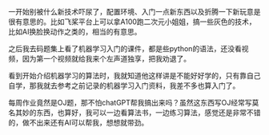 一开始别被什么新技术吓尿了，配置环境、入门一点新东西以及折腾一下新玩意是很有意思的。比如飞桨平台上可以拿A100跑二次元小姐姐，搞一些灰色的技术，比如AI换脸换动作之类的，相当的有意思。



之后我去码题集上看了机器学习入门的课件，都是些python的语法，还没看视频，因为第一个视频就给我来个左声道独享，把我劝退了。

看到开始介绍机器学习的算法时，我就知道他这样讲是不能好好学的，只有靠自己自学，那我就去参考之前记录的机器学习入门资料，我差不多也算入门了。



每周作业竟然是OJ题，那不怕chatGPT帮我搞出来吗？虽然这东西写OJ经常写莫名其妙的东西，也算好，我可以一边看算法书，一边练习算法，感觉还是非常不错的，做不出来还有AI可以帮我，想想就带劲。

